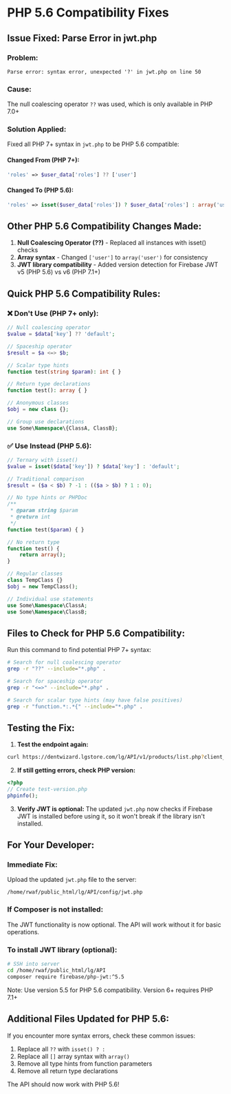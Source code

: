 # PHP 5.6 Compatibility Fixes

## Issue Fixed: Parse Error in jwt.php

### Problem:
```
Parse error: syntax error, unexpected '?' in jwt.php on line 50
```

### Cause:
The null coalescing operator `??` was used, which is only available in PHP 7.0+

### Solution Applied:
Fixed all PHP 7+ syntax in `jwt.php` to be PHP 5.6 compatible:

#### Changed From (PHP 7+):
```php
'roles' => $user_data['roles'] ?? ['user']
```

#### Changed To (PHP 5.6):
```php
'roles' => isset($user_data['roles']) ? $user_data['roles'] : array('user')
```

## Other PHP 5.6 Compatibility Changes Made:

1. **Null Coalescing Operator (??)** - Replaced all instances with isset() checks
2. **Array syntax** - Changed `['user']` to `array('user')` for consistency
3. **JWT library compatibility** - Added version detection for Firebase JWT v5 (PHP 5.6) vs v6 (PHP 7.1+)

## Quick PHP 5.6 Compatibility Rules:

### ❌ Don't Use (PHP 7+ only):
```php
// Null coalescing operator
$value = $data['key'] ?? 'default';

// Spaceship operator
$result = $a <=> $b;

// Scalar type hints
function test(string $param): int { }

// Return type declarations
function test(): array { }

// Anonymous classes
$obj = new class {};

// Group use declarations
use Some\Namespace\{ClassA, ClassB};
```

### ✅ Use Instead (PHP 5.6):
```php
// Ternary with isset()
$value = isset($data['key']) ? $data['key'] : 'default';

// Traditional comparison
$result = ($a < $b) ? -1 : (($a > $b) ? 1 : 0);

// No type hints or PHPDoc
/**
 * @param string $param
 * @return int
 */
function test($param) { }

// No return type
function test() { 
    return array();
}

// Regular classes
class TempClass {}
$obj = new TempClass();

// Individual use statements
use Some\Namespace\ClassA;
use Some\Namespace\ClassB;
```

## Files to Check for PHP 5.6 Compatibility:

Run this command to find potential PHP 7+ syntax:
```bash
# Search for null coalescing operator
grep -r "??" --include="*.php" .

# Search for spaceship operator
grep -r "<=>" --include="*.php" .

# Search for scalar type hints (may have false positives)
grep -r "function.*:.*{" --include="*.php" .
```

## Testing the Fix:

1. **Test the endpoint again:**
```bash
curl https://dentwizard.lgstore.com/lg/API/v1/products/list.php?client_id=244&limit=2
```

2. **If still getting errors, check PHP version:**
```php
<?php
// Create test-version.php
phpinfo();
```

3. **Verify JWT is optional:**
The updated `jwt.php` now checks if Firebase JWT is installed before using it, so it won't break if the library isn't installed.

## For Your Developer:

### Immediate Fix:
Upload the updated `jwt.php` file to the server:
```
/home/rwaf/public_html/lg/API/config/jwt.php
```

### If Composer is not installed:
The JWT functionality is now optional. The API will work without it for basic operations.

### To install JWT library (optional):
```bash
# SSH into server
cd /home/rwaf/public_html/lg/API
composer require firebase/php-jwt:^5.5
```

Note: Use version 5.5 for PHP 5.6 compatibility. Version 6+ requires PHP 7.1+

## Additional Files Updated for PHP 5.6:

If you encounter more syntax errors, check these common issues:
1. Replace all `??` with `isset() ? :`
2. Replace all `[]` array syntax with `array()`
3. Remove all type hints from function parameters
4. Remove all return type declarations

The API should now work with PHP 5.6!